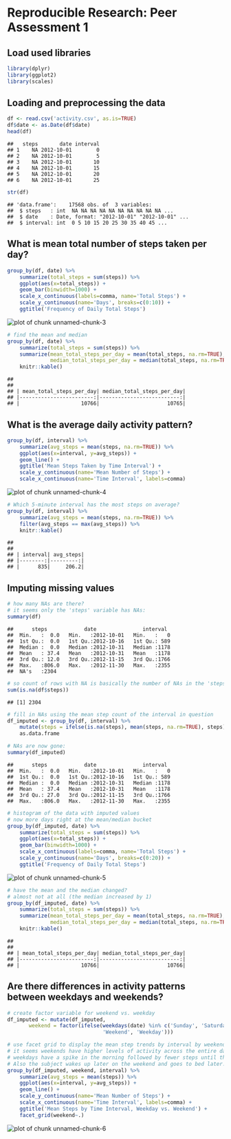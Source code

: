 # Reproducible Research: Peer Assessment 1

## Load used libraries

```r
library(dplyr)
library(ggplot2)
library(scales)
```

## Loading and preprocessing the data

```r
df <- read.csv('activity.csv', as.is=TRUE)
df$date <- as.Date(df$date)
head(df)
```

```
##   steps       date interval
## 1    NA 2012-10-01        0
## 2    NA 2012-10-01        5
## 3    NA 2012-10-01       10
## 4    NA 2012-10-01       15
## 5    NA 2012-10-01       20
## 6    NA 2012-10-01       25
```

```r
str(df)
```

```
## 'data.frame':	17568 obs. of  3 variables:
##  $ steps   : int  NA NA NA NA NA NA NA NA NA NA ...
##  $ date    : Date, format: "2012-10-01" "2012-10-01" ...
##  $ interval: int  0 5 10 15 20 25 30 35 40 45 ...
```

## What is mean total number of steps taken per day?

```r
group_by(df, date) %>%
    summarize(total_steps = sum(steps)) %>%
    ggplot(aes(x=total_steps)) + 
    geom_bar(binwidth=1000) +
    scale_x_continuous(labels=comma, name='Total Steps') +
    scale_y_continuous(name='Days', breaks=c(0:10)) + 
    ggtitle('Frequency of Daily Total Steps')
```

![plot of chunk unnamed-chunk-3](./PA1_template_files/figure-html/unnamed-chunk-3.png) 

```r
# find the mean and median
group_by(df, date) %>%
    summarize(total_steps = sum(steps)) %>%
    summarize(mean_total_steps_per_day = mean(total_steps, na.rm=TRUE),
              median_total_steps_per_day = median(total_steps, na.rm=TRUE)) %>%
    knitr::kable()
```

```
## 
## 
## | mean_total_steps_per_day| median_total_steps_per_day|
## |------------------------:|--------------------------:|
## |                    10766|                      10765|
```


## What is the average daily activity pattern?

```r
group_by(df, interval) %>%
    summarize(avg_steps = mean(steps, na.rm=TRUE)) %>%
    ggplot(aes(x=interval, y=avg_steps)) +
    geom_line() + 
    ggtitle('Mean Steps Taken by Time Interval') +
    scale_y_continuous(name='Mean Number of Steps') +
    scale_x_continuous(name='Time Interval', labels=comma)
```

![plot of chunk unnamed-chunk-4](./PA1_template_files/figure-html/unnamed-chunk-4.png) 

```r
# Which 5-minute interval has the most steps on average?
group_by(df, interval) %>%
    summarize(avg_steps = mean(steps, na.rm=TRUE)) %>%
    filter(avg_steps == max(avg_steps)) %>%
    knitr::kable()
```

```
## 
## 
## | interval| avg_steps|
## |--------:|---------:|
## |      835|     206.2|
```


## Imputing missing values

```r
# how many NAs are there?
# it seems only the 'steps' variable has NAs:
summary(df)
```

```
##      steps            date               interval   
##  Min.   :  0.0   Min.   :2012-10-01   Min.   :   0  
##  1st Qu.:  0.0   1st Qu.:2012-10-16   1st Qu.: 589  
##  Median :  0.0   Median :2012-10-31   Median :1178  
##  Mean   : 37.4   Mean   :2012-10-31   Mean   :1178  
##  3rd Qu.: 12.0   3rd Qu.:2012-11-15   3rd Qu.:1766  
##  Max.   :806.0   Max.   :2012-11-30   Max.   :2355  
##  NA's   :2304
```

```r
# so count of rows with NA is basically the number of NAs in the 'steps' column:
sum(is.na(df$steps))
```

```
## [1] 2304
```

```r
# fill in NAs using the mean step count of the interval in question
df_imputed <- group_by(df, interval) %>%
    mutate(steps = ifelse(is.na(steps), mean(steps, na.rm=TRUE), steps)) %>%
    as.data.frame

# NAs are now gone:
summary(df_imputed)
```

```
##      steps            date               interval   
##  Min.   :  0.0   Min.   :2012-10-01   Min.   :   0  
##  1st Qu.:  0.0   1st Qu.:2012-10-16   1st Qu.: 589  
##  Median :  0.0   Median :2012-10-31   Median :1178  
##  Mean   : 37.4   Mean   :2012-10-31   Mean   :1178  
##  3rd Qu.: 27.0   3rd Qu.:2012-11-15   3rd Qu.:1766  
##  Max.   :806.0   Max.   :2012-11-30   Max.   :2355
```

```r
# histogram of the data with imputed values
# now more days right at the mean/median bucket
group_by(df_imputed, date) %>%
    summarize(total_steps = sum(steps)) %>%
    ggplot(aes(x=total_steps)) + 
    geom_bar(binwidth=1000) +
    scale_x_continuous(labels=comma, name='Total Steps') +
    scale_y_continuous(name='Days', breaks=c(0:20)) + 
    ggtitle('Frequency of Daily Total Steps')
```

![plot of chunk unnamed-chunk-5](./PA1_template_files/figure-html/unnamed-chunk-5.png) 

```r
# have the mean and the median changed?
# almost not at all (the median increased by 1)
group_by(df_imputed, date) %>%
    summarize(total_steps = sum(steps)) %>%
    summarize(mean_total_steps_per_day = mean(total_steps, na.rm=TRUE),
              median_total_steps_per_day = median(total_steps, na.rm=TRUE)) %>%
    knitr::kable()
```

```
## 
## 
## | mean_total_steps_per_day| median_total_steps_per_day|
## |------------------------:|--------------------------:|
## |                    10766|                      10766|
```


## Are there differences in activity patterns between weekdays and weekends?

```r
# create factor variable for weekend vs. weekday 
df_imputed <- mutate(df_imputed,
       weekend = factor(ifelse(weekdays(date) %in% c('Sunday', 'Saturday'),
                               'Weekend', 'Weekday')))

# use facet grid to display the mean step trends by interval by weekend/weekday,
# it seems weekends have higher levels of activity across the entire day while
# weekdays have a spike in the morning followed by fewer steps until the evening.
# Also the subject wakes up later on the weekend and goes to bed later!:
group_by(df_imputed, weekend, interval) %>%
    summarize(avg_steps = mean(steps)) %>%
    ggplot(aes(x=interval, y=avg_steps)) +
    geom_line() +
    scale_y_continuous(name='Mean Number of Steps') +
    scale_x_continuous(name='Time Interval', labels=comma) +
    ggtitle('Mean Steps by Time Interval, Weekday vs. Weekend') + 
    facet_grid(weekend~.)
```

![plot of chunk unnamed-chunk-6](./PA1_template_files/figure-html/unnamed-chunk-6.png) 
